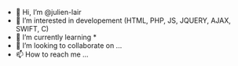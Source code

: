 - 👋 Hi, I’m @julien-lair
- 👀 I’m interested in developement (HTML, PHP, JS, JQUERY, AJAX, SWIFT, C)
- 🌱 I’m currently learning *
- 💞️ I’m looking to collaborate on ...
- 📫 How to reach me ...

<!---
julien-lair/julien-lair is a ✨ special ✨ repository because its `README.md` (this file) appears on your GitHub profile.
You can click the Preview link to take a look at your changes.
--->

